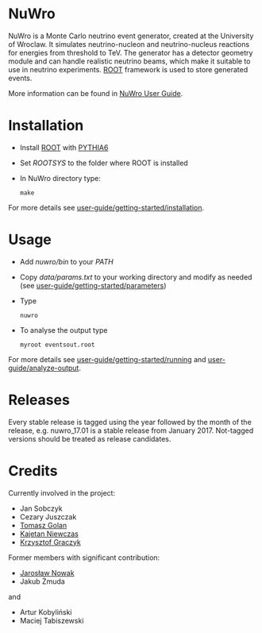 # NuWro

NuWro is a Monte Carlo neutrino event generator, created at the University of Wroclaw. It simulates neutrino-nucleon and neutrino-nucleus reactions for energies from threshold to TeV. The generator has a detector geometry module and can handle realistic neutrino beams, which make it suitable to use in neutrino experiments. [ROOT](https://root.cern.ch/) framework is used to store generated events.

More information can be found in [NuWro User Guide](https://nuwro.github.io/user-guide/).

# Installation

* Install [ROOT](https://root.cern.ch/) with [PYTHIA6](https://pythia6.hepforge.org/)
* Set *ROOTSYS* to the folder where ROOT is installed
* In NuWro directory type:

  ```
  make
  ```

For more details see [user-guide/getting-started/installation](https://nuwro.github.io/user-guide/getting-started/installation/).

# Usage

* Add *nuwro/bin* to your *PATH*
* Copy *data/params.txt* to your working directory and modify as needed (see [user-guide/getting-started/parameters](https://nuwro.github.io/user-guide/getting-started/parameters/))
* Type

  ```
  nuwro
  ```

* To analyse the output type

  ```
  myroot eventsout.root
  ```

For more details see [user-guide/getting-started/running](https://nuwro.github.io/user-guide/getting-started/running/) and [user-guide/analyze-output](https://nuwro.github.io/user-guide/analyze-output/basics/).

# Releases

Every stable release is tagged using the year followed by the month of the release, e.g. nuwro_17.01 is a stable release from January 2017. Not-tagged versions should be treated as release candidates.

# Credits

Currently involved in the project:

* Jan Sobczyk
* Cezary Juszczak
* [Tomasz Golan](http://www.ift.uni.wroc.pl/~tgolan/)
* [Kajetan Niewczas](http://www.ift.uni.wroc.pl/~kniewczas/)
* [Krzysztof Graczyk](http://www.ift.uni.wroc.pl/~kgraczyk/)

Former members with significant contribution:

* [Jarosław Nowak](http://www.lancaster.ac.uk/physics/about-us/people/jaroslaw-nowak)
* Jakub Żmuda

and

* Artur Kobyliński
* Maciej Tabiszewski
